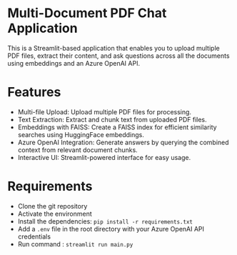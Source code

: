 # Multi-Document PDF Chat Application
This is a Streamlit-based application that enables you to upload multiple PDF files, extract their content, and ask questions across all the documents using embeddings and an Azure OpenAI API.

# Features
- Multi-file Upload: Upload multiple PDF files for processing.
- Text Extraction: Extract and chunk text from uploaded PDF files.
- Embeddings with FAISS: Create a FAISS index for efficient similarity searches using HuggingFace embeddings.
- Azure OpenAI Integration: Generate answers by querying the combined context from relevant document chunks.
- Interactive UI: Streamlit-powered interface for easy usage.


# Requirements
- Clone the git repository  
- Activate the environment  
- Install the dependencies: `pip install -r requirements.txt`  
- Add a `.env` file in the root directory with your Azure OpenAI API credentials
- Run command : `streamlit run main.py`











 
